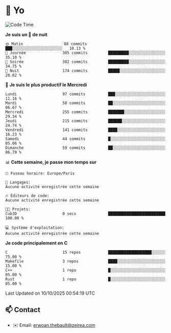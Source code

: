 # 👋 Yo

<!--START_SECTION:waka-->
![Code Time](http://img.shields.io/badge/Code%20Time-233%20hrs%2014%20mins-blue)

**Je suis un 🦉 de nuit** 

```text
🌞 Matin                  88 commits          ███░░░░░░░░░░░░░░░░░░░░░░   10.13 % 
🌆 Journée                305 commits         █████████░░░░░░░░░░░░░░░░   35.10 % 
🌃 Soirée                 302 commits         █████████░░░░░░░░░░░░░░░░   34.75 % 
🌙 Nuit                   174 commits         █████░░░░░░░░░░░░░░░░░░░░   20.02 % 
```
📅 **Je suis le plus productif le Mercredi** 

```text
Lundi                    97 commits          ███░░░░░░░░░░░░░░░░░░░░░░   11.16 % 
Mardi                    58 commits          ██░░░░░░░░░░░░░░░░░░░░░░░   06.67 % 
Mercredi                 255 commits         ███████░░░░░░░░░░░░░░░░░░   29.34 % 
Jeudi                    215 commits         ██████░░░░░░░░░░░░░░░░░░░   24.74 % 
Vendredi                 141 commits         ████░░░░░░░░░░░░░░░░░░░░░   16.23 % 
Samedi                   44 commits          █░░░░░░░░░░░░░░░░░░░░░░░░   05.06 % 
Dimanche                 59 commits          ██░░░░░░░░░░░░░░░░░░░░░░░   06.79 % 
```


📊 **Cette semaine, je passe mon temps sur** 

```text
🕑︎ Fuseau horaire: Europe/Paris

💬 Langages: 
Aucune activité enregistrée cette semaine

🔥 Éditeurs de code: 
Aucune activité enregistrée cette semaine

🐱‍💻 Projets: 
Cub3D                    0 secs              █████████████████████████   100.00 % 

💻 Système d'exploitation: 
Aucune activité enregistrée cette semaine
```

**Je code principalement en C** 

```text
C                        15 repos            ███████████████████░░░░░░   75.00 % 
Makefile                 3 repos             ████░░░░░░░░░░░░░░░░░░░░░   15.00 % 
C++                      1 repo              █░░░░░░░░░░░░░░░░░░░░░░░░   05.00 % 
Rust                     1 repo              █░░░░░░░░░░░░░░░░░░░░░░░░   05.00 % 
```




 Last Updated on 10/10/2025 00:54:19 UTC
<!--END_SECTION:waka-->

## 📫 Contact

- ✉️ Email: erwoan.thebault@zeirea.com
